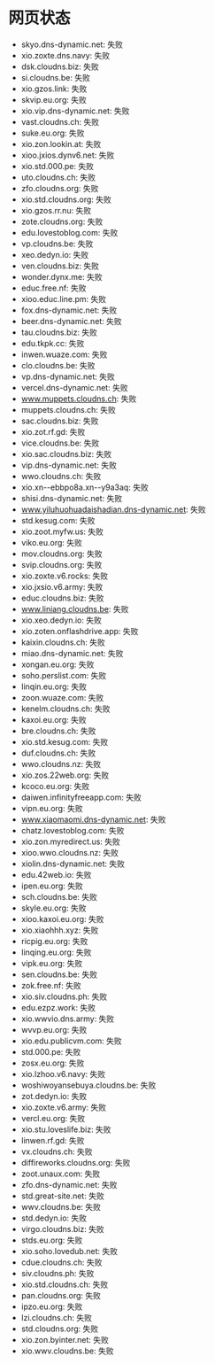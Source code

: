 # 网页状态
- skyo.dns-dynamic.net: 失败
- xio.zoxte.dns.navy: 失败
- dsk.cloudns.biz: 失败
- si.cloudns.be: 失败
- xio.gzos.link: 失败
- skvip.eu.org: 失败
- xio.vip.dns-dynamic.net: 失败
- vast.cloudns.ch: 失败
- suke.eu.org: 失败
- xio.zon.lookin.at: 失败
- xioo.jxios.dynv6.net: 失败
- xio.std.000.pe: 失败
- uto.cloudns.ch: 失败
- zfo.cloudns.org: 失败
- xio.std.cloudns.org: 失败
- xio.gzos.rr.nu: 失败
- zote.cloudns.org: 失败
- edu.lovestoblog.com: 失败
- vp.cloudns.be: 失败
- xeo.dedyn.io: 失败
- ven.cloudns.biz: 失败
- wonder.dynx.me: 失败
- educ.free.nf: 失败
- xioo.educ.line.pm: 失败
- fox.dns-dynamic.net: 失败
- beer.dns-dynamic.net: 失败
- tau.cloudns.biz: 失败
- edu.tkpk.cc: 失败
- inwen.wuaze.com: 失败
- clo.cloudns.be: 失败
- vp.dns-dynamic.net: 失败
- vercel.dns-dynamic.net: 失败
- www.muppets.cloudns.ch: 失败
- muppets.cloudns.ch: 失败
- sac.cloudns.biz: 失败
- xio.zot.rf.gd: 失败
- vice.cloudns.be: 失败
- xio.sac.cloudns.biz: 失败
- vip.dns-dynamic.net: 失败
- wwo.cloudns.ch: 失败
- xio.xn--ebbpo8a.xn--y9a3aq: 失败
- shisi.dns-dynamic.net: 失败
- www.yiluhuohuadaishadian.dns-dynamic.net: 失败
- std.kesug.com: 失败
- xio.zoot.myfw.us: 失败
- viko.eu.org: 失败
- mov.cloudns.org: 失败
- svip.cloudns.org: 失败
- xio.zoxte.v6.rocks: 失败
- xio.jxsio.v6.army: 失败
- educ.cloudns.biz: 失败
- www.liniang.cloudns.be: 失败
- xio.xeo.dedyn.io: 失败
- xio.zoten.onflashdrive.app: 失败
- kaixin.cloudns.ch: 失败
- miao.dns-dynamic.net: 失败
- xongan.eu.org: 失败
- soho.perslist.com: 失败
- linqin.eu.org: 失败
- zoon.wuaze.com: 失败
- kenelm.cloudns.ch: 失败
- kaxoi.eu.org: 失败
- bre.cloudns.ch: 失败
- xio.std.kesug.com: 失败
- duf.cloudns.ch: 失败
- wwo.cloudns.nz: 失败
- xio.zos.22web.org: 失败
- kcoco.eu.org: 失败
- daiwen.infinityfreeapp.com: 失败
- vipn.eu.org: 失败
- www.xiaomaomi.dns-dynamic.net: 失败
- chatz.lovestoblog.com: 失败
- xio.zon.myredirect.us: 失败
- xioo.wwo.cloudns.nz: 失败
- xiolin.dns-dynamic.net: 失败
- edu.42web.io: 失败
- ipen.eu.org: 失败
- sch.cloudns.be: 失败
- skyle.eu.org: 失败
- xioo.kaxoi.eu.org: 失败
- xio.xiaohhh.xyz: 失败
- ricpig.eu.org: 失败
- linqing.eu.org: 失败
- vipk.eu.org: 失败
- sen.cloudns.be: 失败
- zok.free.nf: 失败
- xio.siv.cloudns.ph: 失败
- edu.ezpz.work: 失败
- xio.wwvio.dns.army: 失败
- wvvp.eu.org: 失败
- xio.edu.publicvm.com: 失败
- std.000.pe: 失败
- zosx.eu.org: 失败
- xio.lzhoo.v6.navy: 失败
- woshiwoyansebuya.cloudns.be: 失败
- zot.dedyn.io: 失败
- xio.zoxte.v6.army: 失败
- vercl.eu.org: 失败
- xio.stu.loveslife.biz: 失败
- linwen.rf.gd: 失败
- vx.cloudns.ch: 失败
- diffireworks.cloudns.org: 失败
- zoot.unaux.com: 失败
- zfo.dns-dynamic.net: 失败
- std.great-site.net: 失败
- wwv.cloudns.be: 失败
- std.dedyn.io: 失败
- virgo.cloudns.biz: 失败
- stds.eu.org: 失败
- xio.soho.lovedub.net: 失败
- cdue.cloudns.ch: 失败
- siv.cloudns.ph: 失败
- xio.std.cloudns.ch: 失败
- pan.cloudns.org: 失败
- ipzo.eu.org: 失败
- lzi.cloudns.ch: 失败
- std.cloudns.org: 失败
- xio.zon.byinter.net: 失败
- xio.wwv.cloudns.be: 失败
